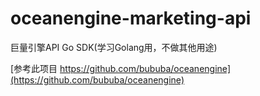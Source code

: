 # oceanengine-marketing-api
巨量引擎API Go SDK(学习Golang用，不做其他用途)

[参考此项目 https://github.com/bububa/oceanengine](https://github.com/bububa/oceanengine)